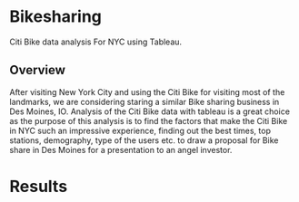 # Bikesharing
Citi Bike data analysis For NYC using Tableau.

## Overview
After visiting New York City and using the Citi Bike for visiting most of the landmarks, we are considering staring a similar Bike sharing business in Des Moines, IO.
Analysis of the Citi Bike data with tableau is a great choice as the purpose of this analysis is to find the factors that make the Citi Bike in NYC such an impressive experience, 
finding out the best times, top stations, demography, type of the users etc. to draw a proposal for Bike share in Des Moines for a presentation to an angel investor.

# Results
